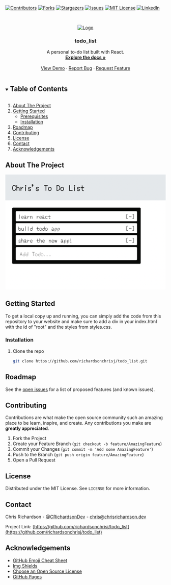 [![Contributors][contributors-shield]][contributors-url]
[![Forks][forks-shield]][forks-url]
[![Stargazers][stars-shield]][stars-url]
[![Issues][issues-shield]][issues-url]
[![MIT License][license-shield]][license-url]
[![LinkedIn][linkedin-shield]][linkedin-url]

<!-- PROJECT LOGO -->
<br />
<p align="center">
  <a href="https://github.com/richardsonchrisj/todo_list">
    <img src="logo.png" alt="Logo" width="80" height="80">
  </a>

  <h3 align="center">todo_list</h3>

  <p align="center">
    A personal to-do list built with React.
    <br />
    <a href="https://github.com/richardsonchrisj/todo_list"><strong>Explore the docs »</strong></a>
    <br />
    <br />
    <a href="https://github.com/richardsonchrisj/todo_list">View Demo</a>
    ·
    <a href="https://github.com/richardsonchrisj/todo_list/issues">Report Bug</a>
    ·
    <a href="https://github.com/richardsonchrisj/todo_list/issues">Request Feature</a>
  </p>
</p>



<!-- TABLE OF CONTENTS -->
<details open="open">
  <summary><h2 style="display: inline-block">Table of Contents</h2></summary>
  <ol>
    <li>
      <a href="#about-the-project">About The Project</a>
   </li>
    <li>
      <a href="#getting-started">Getting Started</a>
      <ul>
        <li><a href="#prerequisites">Prerequisites</a></li>
        <li><a href="#installation">Installation</a></li>
      </ul>
    </li>
    <li><a href="#roadmap">Roadmap</a></li>
    <li><a href="#contributing">Contributing</a></li>
    <li><a href="#license">License</a></li>
    <li><a href="#contact">Contact</a></li>
    <li><a href="#acknowledgements">Acknowledgements</a></li>
  </ol>
</details>


<!-- ABOUT THE PROJECT -->
## About The Project

[![Product Name Screen Shot][product-screenshot]](https://chrisrichardson.dev/)


<!-- GETTING STARTED -->
## Getting Started

To get a local copy up and running, you can simply add the code from this repository to your website and make sure to add a div in your index.html with the id of "root" and the styles from styles.css.

### Installation

1. Clone the repo
   ```sh
   git clone https://github.com/richardsonchrisj/todo_list.git
   ```

<!-- ROADMAP -->
## Roadmap

See the [open issues](https://github.com/richardsonchrisj/todo_list/issues) for a list of proposed features (and known issues).

<!-- CONTRIBUTING -->
## Contributing

Contributions are what make the open source community such an amazing place to be learn, inspire, and create. Any contributions you make are **greatly appreciated**.

1. Fork the Project
2. Create your Feature Branch (`git checkout -b feature/AmazingFeature`)
3. Commit your Changes (`git commit -m 'Add some AmazingFeature'`)
4. Push to the Branch (`git push origin feature/AmazingFeature`)
5. Open a Pull Request

<!-- LICENSE -->
## License

Distributed under the MIT License. See `LICENSE` for more information.

<!-- CONTACT -->
## Contact

Chris Richardson - [@CRichardsonDev](https://twitter.com/CRichardsonDev) - chris@chrisrichardson.dev

Project Link: [https://github.com/richardsonchrisj/todo_list](https://github.com/richardsonchrisj/todo_list)

<!-- ACKNOWLEDGEMENTS -->
## Acknowledgements
* [GitHub Emoji Cheat Sheet](https://www.webpagefx.com/tools/emoji-cheat-sheet)
* [Img Shields](https://shields.io)
* [Choose an Open Source License](https://choosealicense.com)
* [GitHub Pages](https://pages.github.com)

<!-- MARKDOWN LINKS & IMAGES -->
<!-- https://www.markdownguide.org/basic-syntax/#reference-style-links -->
[contributors-shield]: https://img.shields.io/github/contributors/richardsonchrisj/todo_list.svg?style=for-the-badge
[contributors-url]: https://github.com/richardsonchrisj/todo_list/graphs/contributors
[forks-shield]: https://img.shields.io/github/forks/richardsonchrisj/todo_list.svg?style=for-the-badge
[forks-url]: https://github.com/richardsonchrisj/todo_list/network/members
[stars-shield]: https://img.shields.io/github/stars/richardsonchrisj/todo_list.svg?style=for-the-badge
[stars-url]: https://github.com/richardsonchrisj/todo_list/stargazers
[issues-shield]: https://img.shields.io/github/issues/richardsonchrisj/todo_list.svg?style=for-the-badge
[issues-url]: https://github.com/richardsonchrisj/todo_list/issues
[license-shield]: https://img.shields.io/github/license/richardsonchrisj/todo_list.svg?style=for-the-badge
[license-url]: https://github.com/richardsonchrisj/todo_list/LICENSE.txt
[linkedin-shield]: https://img.shields.io/badge/-LinkedIn-black.svg?style=for-the-badge&logo=linkedin&colorB=555
[linkedin-url]: https://linkedin.com/in/richardsonchrisj
[product-screenshot]: Screenshot.png
